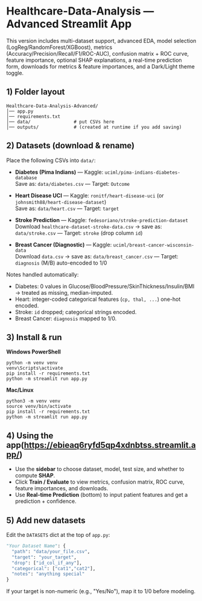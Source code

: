 
# Healthcare-Data-Analysis — Advanced Streamlit App

This version includes multi-dataset support, advanced EDA, model selection (LogReg/RandomForest/XGBoost), metrics (Accuracy/Precision/Recall/F1/ROC-AUC), confusion matrix + ROC curve, feature importance, optional SHAP explanations, a real-time prediction form, downloads for metrics & feature importances, and a Dark/Light theme toggle.

## 1) Folder layout
```
Healthcare-Data-Analysis-Advanced/
│── app.py
│── requirements.txt
│── data/                # put CSVs here
│── outputs/             # (created at runtime if you add saving)
```

## 2) Datasets (download & rename)
Place the following CSVs into `data/`:

- **Diabetes (Pima Indians)** — Kaggle: `uciml/pima-indians-diabetes-database`  
  Save as: `data/diabetes.csv` — Target: `Outcome`

- **Heart Disease UCI** — Kaggle: `ronitf/heart-disease-uci` (or `johnsmith88/heart-disease-dataset`)  
  Save as: `data/heart.csv` — Target: `target`

- **Stroke Prediction** — Kaggle: `fedesoriano/stroke-prediction-dataset`  
  Download `healthcare-dataset-stroke-data.csv` → save as: `data/stroke.csv` — Target: `stroke` (drop column `id`)

- **Breast Cancer (Diagnostic)** — Kaggle: `uciml/breast-cancer-wisconsin-data`  
  Download `data.csv` → save as: `data/breast_cancer.csv` — Target: `diagnosis` (M/B) auto-encoded to 1/0

Notes handled automatically:
- Diabetes: 0 values in Glucose/BloodPressure/SkinThickness/Insulin/BMI → treated as missing, median-imputed.
- Heart: integer-coded categorical features (`cp, thal, ...`) one-hot encoded.
- Stroke: `id` dropped; categorical strings encoded.
- Breast Cancer: `diagnosis` mapped to 1/0.

## 3) Install & run
**Windows PowerShell**
```
python -m venv venv
venv\Scripts\activate
pip install -r requirements.txt
python -m streamlit run app.py
```
**Mac/Linux**
```
python3 -m venv venv
source venv/bin/activate
pip install -r requirements.txt
python -m streamlit run app.py
```

## 4) Using the app(https://ebieaq6ryfd5qp4xdnbtss.streamlit.app/)
- Use the **sidebar** to choose dataset, model, test size, and whether to compute **SHAP**.
- Click **Train / Evaluate** to view metrics, confusion matrix, ROC curve, feature importances, and downloads.
- Use **Real-time Prediction** (bottom) to input patient features and get a prediction + confidence.

## 5) Add new datasets
Edit the `DATASETS` dict at the top of `app.py`:
```python
"Your Dataset Name": {
  "path": "data/your_file.csv",
  "target": "your_target",
  "drop": ["id_col_if_any"],
  "categorical": ["cat1","cat2"],
  "notes": "anything special"
}
```
If your target is non-numeric (e.g., "Yes/No"), map it to 1/0 before modeling.
